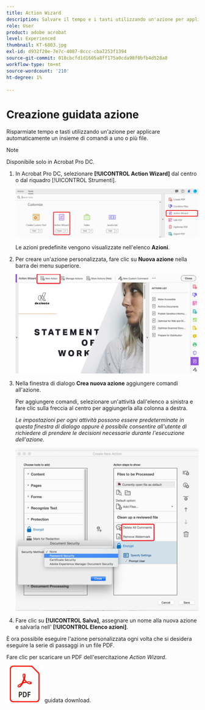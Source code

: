 ```yaml
---
title: Action Wizard
description: Salvare il tempo e i tasti utilizzando un'azione per applicare automaticamente un insieme di comandi a uno o più file
role: User
product: adobe acrobat
level: Experienced
thumbnail: KT-6803.jpg
exl-id: d932f20e-7e7c-4087-8ccc-cba7253f1394
source-git-commit: 018cbcfd1d1605a8ff175a0cda98f0bfb4d528a8
workflow-type: tm+mt
source-wordcount: '210'
ht-degree: 1%

---
```


# Creazione guidata azione

Risparmiate tempo e tasti utilizzando un&#39;azione per applicare automaticamente un insieme di comandi a uno o più file.

>[!NOTE]
>
>Disponibile solo in Acrobat Pro DC.

1. In Acrobat Pro DC, selezionare **[!UICONTROL Action Wizard]** dal centro o dal riquadro [!UICONTROL Strumenti].

   ![Azione guidata Passaggio 1](../assets/ActionWizard_1.png)

   Le azioni predefinite vengono visualizzate nell&#39;elenco **Azioni**.

1. Per creare un&#39;azione personalizzata, fare clic su **Nuova azione** nella barra dei menu superiore.

   ![Azione guidata Passaggio 2](../assets/ActionWizard_2.png)

1. Nella finestra di dialogo **Crea nuova azione** aggiungere comandi all&#39;azione.

   Per aggiungere comandi, selezionare un&#39;attività dall&#39;elenco a sinistra e fare clic sulla freccia al centro per aggiungerla alla colonna a destra.

   *Le impostazioni per ogni attività possono essere predeterminate in questa finestra di dialogo oppure è possibile consentire all&#39;utente di richiedere di prendere le decisioni necessarie durante l&#39;esecuzione dell&#39;azione.*

   ![Azione guidata Passaggio 3](../assets/ActionWizard_3.png)

1. Fare clic su **[!UICONTROL Salva]**, assegnare un nome alla nuova azione e salvarla nell&#39; **[!UICONTROL Elenco azioni]**.

È ora possibile eseguire l&#39;azione personalizzata ogni volta che si desidera eseguire la serie di passaggi in un file PDF.

Fare clic per scaricare un PDF dell&#39;esercitazione *Action Wizard*.

[![Esercitazione](../assets/acrobat_PDF_96.png)](../assets/AcrobatDCActionWizard.pdf) guidata download.
